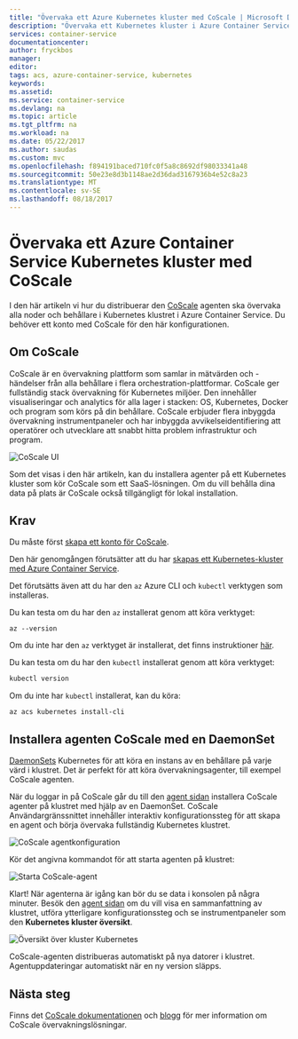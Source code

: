 ```yaml
---
title: "Övervaka ett Azure Kubernetes kluster med CoScale | Microsoft Docs"
description: "Övervaka ett Kubernetes kluster i Azure Container Service med hjälp av CoScale"
services: container-service
documentationcenter: 
author: fryckbos
manager: 
editor: 
tags: acs, azure-container-service, kubernetes
keywords: 
ms.assetid: 
ms.service: container-service
ms.devlang: na
ms.topic: article
ms.tgt_pltfrm: na
ms.workload: na
ms.date: 05/22/2017
ms.author: saudas
ms.custom: mvc
ms.openlocfilehash: f894191baced710fc0f5a8c8692df98033341a48
ms.sourcegitcommit: 50e23e8d3b1148ae2d36dad3167936b4e52c8a23
ms.translationtype: MT
ms.contentlocale: sv-SE
ms.lasthandoff: 08/18/2017
---
```

# <a name="monitor-an-azure-container-service-kubernetes-cluster-with-coscale"></a>Övervaka ett Azure Container Service Kubernetes kluster med CoScale

I den här artikeln vi hur du distribuerar den [CoScale](https://www.coscale.com/) agenten ska övervaka alla noder och behållare i Kubernetes klustret i Azure Container Service. Du behöver ett konto med CoScale för den här konfigurationen. 


## <a name="about-coscale"></a>Om CoScale 

CoScale är en övervakning plattform som samlar in mätvärden och -händelser från alla behållare i flera orchestration-plattformar. CoScale ger fullständig stack övervakning för Kubernetes miljöer. Den innehåller visualiseringar och analytics för alla lager i stacken: OS, Kubernetes, Docker och program som körs på din behållare. CoScale erbjuder flera inbyggda övervakning instrumentpaneler och har inbyggda avvikelseidentifiering att operatörer och utvecklare att snabbt hitta problem infrastruktur och program.

![CoScale UI](./media/container-service-kubernetes-coscale/coscale.png)

Som det visas i den här artikeln, kan du installera agenter på ett Kubernetes kluster som kör CoScale som ett SaaS-lösningen. Om du vill behålla dina data på plats är CoScale också tillgängligt för lokal installation.


## <a name="prerequisites"></a>Krav

Du måste först [skapa ett konto för CoScale](https://www.coscale.com/free-trial).

Den här genomgången förutsätter att du har [skapas ett Kubernetes-kluster med Azure Container Service](container-service-kubernetes-walkthrough.md).

Det förutsätts även att du har den `az` Azure CLI och `kubectl` verktygen som installeras.

Du kan testa om du har den `az` installerat genom att köra verktyget:

```azurecli
az --version
```

Om du inte har den `az` verktyget är installerat, det finns instruktioner [här](/cli/azure/install-azure-cli).

Du kan testa om du har den `kubectl` installerat genom att köra verktyget:

```bash
kubectl version
```

Om du inte har `kubectl` installerat, kan du köra:

```azurecli
az acs kubernetes install-cli
```

## <a name="installing-the-coscale-agent-with-a-daemonset"></a>Installera agenten CoScale med en DaemonSet
[DaemonSets](https://kubernetes.io/docs/concepts/workloads/controllers/daemonset/) Kubernetes för att köra en instans av en behållare på varje värd i klustret.
Det är perfekt för att köra övervakningsagenter, till exempel CoScale agenten.

När du loggar in på CoScale går du till den [agent sidan](https://app.coscale.com/) installera CoScale agenter på klustret med hjälp av en DaemonSet. CoScale Användargränssnittet innehåller interaktiv konfigurationssteg för att skapa en agent och börja övervaka fullständig Kubernetes klustret.

![CoScale agentkonfiguration](./media/container-service-kubernetes-coscale/installation.png)

Kör det angivna kommandot för att starta agenten på klustret:

![Starta CoScale-agent](./media/container-service-kubernetes-coscale/agent_script.png)

Klart! När agenterna är igång kan bör du se data i konsolen på några minuter. Besök den [agent sidan](https://app.coscale.com/) om du vill visa en sammanfattning av klustret, utföra ytterligare konfigurationssteg och se instrumentpaneler som den **Kubernetes kluster översikt**.

![Översikt över kluster Kubernetes](./media/container-service-kubernetes-coscale/dashboard_clusteroverview.png)

CoScale-agenten distribueras automatiskt på nya datorer i klustret. Agentuppdateringar automatiskt när en ny version släpps.


## <a name="next-steps"></a>Nästa steg

Finns det [CoScale dokumentationen](http://docs.coscale.com/) och [blogg](https://www.coscale.com/blog) för mer information om CoScale övervakningslösningar. 

